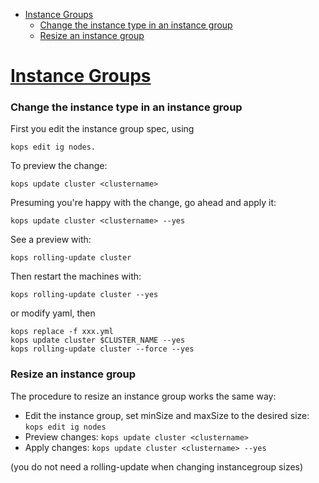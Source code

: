 - [Instance Groups](#instance-groups)
  - [Change the instance type in an instance group](#change-the-instance-type-in-an-instance-group)
  - [Resize an instance group](resize-an-instance-group)

# [Instance Groups](https://github.com/kubernetes/kops/blob/master/docs/instance_groups.md)
### Change the instance type in an instance group

First you edit the instance group spec, using 
```
kops edit ig nodes.
```

To preview the change:
```
kops update cluster <clustername>
```

Presuming you're happy with the change, go ahead and apply it: 
```
kops update cluster <clustername> --yes
```

See a preview with:
```
kops rolling-update cluster
```

Then restart the machines with:
```
kops rolling-update cluster --yes
```

or modify yaml, then
```
kops replace -f xxx.yml
kops update cluster $CLUSTER_NAME --yes
kops rolling-update cluster --force --yes
```

### Resize an instance group
The procedure to resize an instance group works the same way:
* Edit the instance group, set minSize and maxSize to the desired size: `kops edit ig nodes`
* Preview changes: `kops update cluster <clustername>`
* Apply changes: `kops update cluster <clustername> --yes`

(you do not need a rolling-update when changing instancegroup sizes)

